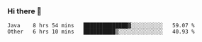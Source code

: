 ### Hi there 👋

<!--START_SECTION:waka-->

```text
Java    8 hrs 54 mins   ██████████████▓░░░░░░░░░░   59.07 %
Other   6 hrs 10 mins   ██████████▒░░░░░░░░░░░░░░   40.93 %
```

<!--END_SECTION:waka-->

<!--
**CharlesC03/CharlesC03** is a ✨ _special_ ✨ repository because its `README.md` (this file) appears on your GitHub profile.

Here are some ideas to get you started:

- 🔭 I’m currently working on ...
- 🌱 I’m currently learning ...
- 👯 I’m looking to collaborate on ...
- 🤔 I’m looking for help with ...
- 💬 Ask me about ...
- 📫 How to reach me: ...
- 😄 Pronouns: ...
- ⚡ Fun fact: ...
-->
